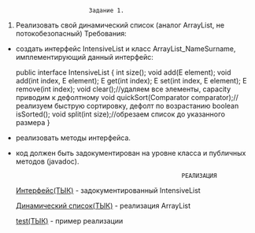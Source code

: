 							Задание 1.

1) Реализовать свой динамический список (аналог ArrayList, не потокобезопасный)
Требования:
- создать интерфейс IntensiveList и класс ArrayList_NameSurname, имплементирующий данный интерфейс:

	public interface IntensiveList<E> {
		int size();
    		void add(E element);
    		void add(int index, E element);
    		E get(int index);
    		E set(int index, E element);
    		E remove(int index);
    		void clear();//удаляем все элементы, capacity приводим к дефолтному
		void quickSort(Comparator<E> comparator);//реализуем быструю сортировку, дефолт по возрастанию
		boolean isSorted();
		void split(int size);//обрезаем список до указанного размера
	}
- реализовать методы интерфейса.
- код должен быть задокументирован на уровне класса и публичных методов (javadoc).

                                                     РЕАЛИЗАЦИЯ
  [Интерфейс(ТЫК)](/src/stage2/Home_work1/IntensiveList.java) - задокументированный IntensiveList
  
  [Динамический список(ТЫК)](/src/stage2/Home_work1/ArrayList_NameSurname.java) - реализация ArrayList
  
  [test(ТЫК)](/src/stage2/Home_work1/test.java) - пример реализации

